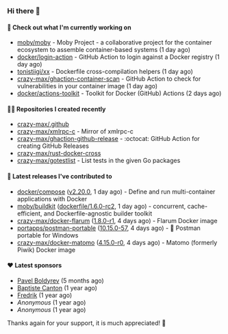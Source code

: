 ### Hi there 👋

#### 👷 Check out what I'm currently working on

- [moby/moby](https://github.com/moby/moby) - Moby Project - a collaborative project for the container ecosystem to assemble container-based systems (1 day ago)
- [docker/login-action](https://github.com/docker/login-action) - GitHub Action to login against a Docker registry (1 day ago)
- [tonistiigi/xx](https://github.com/tonistiigi/xx) - Dockerfile cross-compilation helpers (1 day ago)
- [crazy-max/ghaction-container-scan](https://github.com/crazy-max/ghaction-container-scan) - GitHub Action to check for vulnerabilities in your container image (1 day ago)
- [docker/actions-toolkit](https://github.com/docker/actions-toolkit) - Toolkit for Docker (GitHub) Actions (2 days ago)

#### 👨‍💻 Repositories I created recently

- [crazy-max/.github](https://github.com/crazy-max/.github)
- [crazy-max/xmlrpc-c](https://github.com/crazy-max/xmlrpc-c) - Mirror of xmlrpc-c
- [crazy-max/ghaction-github-release](https://github.com/crazy-max/ghaction-github-release) - :octocat: GitHub Action for creating GitHub Releases
- [crazy-max/rust-docker-cross](https://github.com/crazy-max/rust-docker-cross)
- [crazy-max/gotestlist](https://github.com/crazy-max/gotestlist) - List tests in the given Go packages

#### 🚀 Latest releases I've contributed to

- [docker/compose](https://github.com/docker/compose) ([v2.20.0](https://github.com/docker/compose/releases/tag/v2.20.0), 1 day ago) - Define and run multi-container applications with Docker
- [moby/buildkit](https://github.com/moby/buildkit) ([dockerfile/1.6.0-rc2](https://github.com/moby/buildkit/releases/tag/dockerfile/1.6.0-rc2), 1 day ago) - concurrent, cache-efficient, and Dockerfile-agnostic builder toolkit
- [crazy-max/docker-flarum](https://github.com/crazy-max/docker-flarum) ([1.8.0-r1](https://github.com/crazy-max/docker-flarum/releases/tag/1.8.0-r1), 4 days ago) - Flarum Docker image
- [portapps/postman-portable](https://github.com/portapps/postman-portable) ([10.15.0-57](https://github.com/portapps/postman-portable/releases/tag/10.15.0-57), 4 days ago) - 🚀 Postman portable for Windows
- [crazy-max/docker-matomo](https://github.com/crazy-max/docker-matomo) ([4.15.0-r0](https://github.com/crazy-max/docker-matomo/releases/tag/4.15.0-r0), 4 days ago) - Matomo (formerly Piwik) Docker image

#### ❤️ Latest sponsors
- [Pavel Boldyrev](https://github.com/bpg) (5 months ago)
- [Baptiste Canton](https://github.com/batmac) (1 year ago)
- [Fredrik](https://github.com/fredrikscode) (1 year ago)
- _Anonymous_ (1 year ago)
- _Anonymous_ (1 year ago)

Thanks again for your support, it is much appreciated! 🙏
